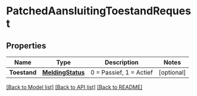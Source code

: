 # PatchedAansluitingToestandRequest

## Properties

Name | Type | Description | Notes
------------ | ------------- | ------------- | -------------
**Toestand** | [**MeldingStatus**](MeldingStatus.md) | 0 &#x3D; Passief, 1 &#x3D; Actief | [optional] 

[[Back to Model list]](../README.md#documentation-for-models) [[Back to API list]](../README.md#documentation-for-api-endpoints) [[Back to README]](../README.md)


